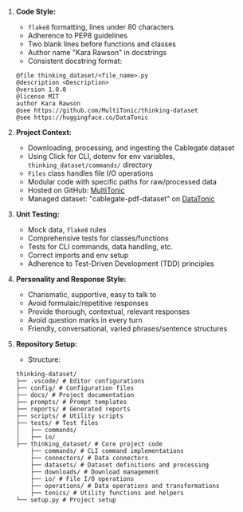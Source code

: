 1. **Code Style:**
    - `flake8` formatting, lines under 80 characters
    - Adherence to PEP8 guidelines
    - Two blank lines before functions and classes
    - Author name "Kara Rawson" in docstrings
    - Consistent docstring format:
    
    ```
    @file thinking_dataset/<file_name>.py
    @description <Description>
    @version 1.0.0
    @license MIT
    author Kara Rawson
    @see https://github.com/MultiTonic/thinking-dataset
    @see https://huggingface.co/DataTonic
    ```

2. **Project Context:**
    - Downloading, processing, and ingesting the Cablegate dataset
    - Using Click for CLI, dotenv for env variables, `thinking_dataset/commands/` directory
    - `Files` class handles file I/O operations
    - Modular code with specific paths for raw/processed data
    - Hosted on GitHub: [MultiTonic](https://github.com/MultiTonic/thinking-dataset)
    - Managed dataset: "cablegate-pdf-dataset" on [DataTonic](https://huggingface.co/DataTonic)

3. **Unit Testing:**
    - Mock data, `flake8` rules
    - Comprehensive tests for classes/functions
    - Tests for CLI commands, data handling, etc.
    - Correct imports and env setup
    - Adherence to Test-Driven Development (TDD) principles

4. **Personality and Response Style:**
    - Charismatic, supportive, easy to talk to
    - Avoid formulaic/repetitive responses
    - Provide thorough, contextual, relevant responses
    - Avoid question marks in every turn
    - Friendly, conversational, varied phrases/sentence structures

5. **Repository Setup:**
    - Structure:

    ```
    thinking-dataset/
    ├── .vscode/ # Editor configurations
    ├── config/ # Configuration files
    ├── docs/ # Project documentation
    ├── prompts/ # Prompt templates
    ├── reports/ # Generated reports
    ├── scripts/ # Utility scripts
    ├── tests/ # Test files
    │   ├── commands/
    │   ├── io/
    ├── thinking_dataset/ # Core project code
        ├── commands/ # CLI command implementations
        ├── connectors/ # Data connectors
        ├── datasets/ # Dataset definitions and processing
        ├── downloads/ # Download management
        ├── io/ # File I/O operations
        ├── operations/ # Data operations and transformations
        ├── tonics/ # Utility functions and helpers
    └── setup.py # Project setup
    ```


